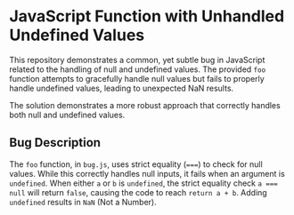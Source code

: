 # JavaScript Function with Unhandled Undefined Values

This repository demonstrates a common, yet subtle bug in JavaScript related to the handling of null and undefined values.  The provided `foo` function attempts to gracefully handle null values but fails to properly handle undefined values, leading to unexpected NaN results.

The solution demonstrates a more robust approach that correctly handles both null and undefined values.

## Bug Description

The `foo` function, in `bug.js`, uses strict equality (`===`) to check for null values. While this correctly handles null inputs, it fails when an argument is `undefined`. When either `a` or `b` is `undefined`, the strict equality check `a === null` will return `false`, causing the code to reach `return a + b`. Adding `undefined` results in `NaN` (Not a Number).